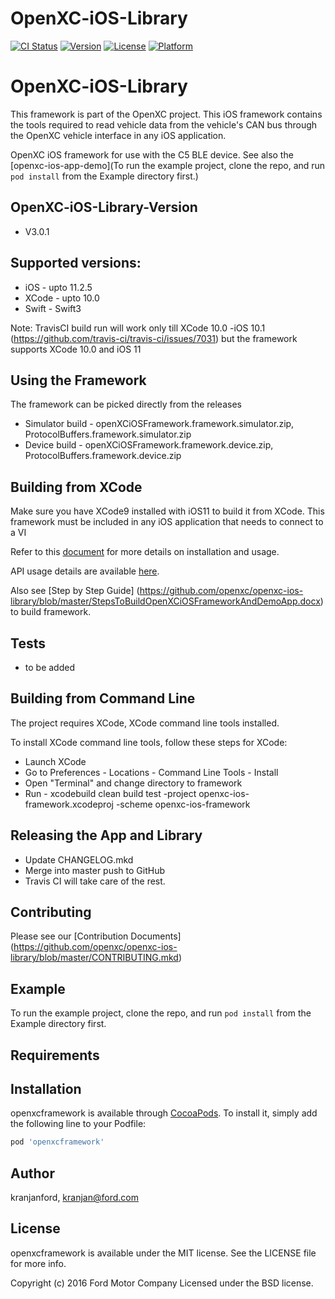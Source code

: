 # OpenXC-iOS-Library

[![CI Status](https://img.shields.io/travis/kranjanford/openxcframework.svg?style=flat)](https://travis-ci.org/openxc/openxc-ios-library)
[![Version](https://img.shields.io/cocoapods/v/openxcframework.svg?style=flat)](https://cocoapods.org/pods/openxcframework)
[![License](https://img.shields.io/cocoapods/l/openxcframework.svg?style=flat)](https://cocoapods.org/pods/openxcframework)
[![Platform](https://img.shields.io/cocoapods/p/openxcframework.svg?style=flat)](https://cocoapods.org/pods/openxcframework)

# OpenXC-iOS-Library
This framework is part of the OpenXC project. This iOS framework contains the tools required to read vehicle data from the vehicle's CAN bus through the OpenXC vehicle interface in any iOS application.


OpenXC iOS framework for use with the C5 BLE device. See also the [openxc-ios-app-demo](To run the example project, clone the repo, and run `pod install` from the Example directory first.)

## OpenXC-iOS-Library-Version
* V3.0.1

## Supported versions:
* iOS - upto 11.2.5
* XCode - upto 10.0
* Swift - Swift3

Note: TravisCI build run will work only till XCode 10.0 -iOS 10.1 (https://github.com/travis-ci/travis-ci/issues/7031) but the framework supports XCode 10.0 and iOS 11

## Using the Framework
The framework can be picked directly from the releases
* Simulator build - openXCiOSFramework.framework.simulator.zip, ProtocolBuffers.framework.simulator.zip
* Device build - openXCiOSFramework.framework.device.zip, ProtocolBuffers.framework.device.zip

## Building from XCode

Make sure you have XCode9 installed with iOS11 to build it from XCode. This framework must be included in any iOS application that needs to connect to a VI

Refer to this [document](https://github.com/openxc/openxc-ios-library/blob/master/OpenXC_iOS_Document.docx) for more details on installation and usage.

API usage details are available [here](https://github.com/openxc/openxc-ios-library/blob/master/iOS%20Framework%20API%20Guide.pdf). 

Also see [Step by Step Guide] (https://github.com/openxc/openxc-ios-library/blob/master/StepsToBuildOpenXCiOSFrameworkAndDemoApp.docx) to build framework. 


## Tests

* to be added

## Building from Command Line

The project requires XCode, XCode command line tools installed. 

To install XCode command line tools, follow these steps for XCode:

* Launch XCode
* Go to Preferences - Locations - Command Line Tools - Install
* Open "Terminal" and change directory to framework
* Run - xcodebuild clean build test -project openxc-ios-framework.xcodeproj -scheme openxc-ios-framework


## Releasing the App and Library

* Update CHANGELOG.mkd
* Merge into master push to GitHub
* Travis CI will take care of the rest.


## Contributing

Please see our [Contribution Documents] (https://github.com/openxc/openxc-ios-library/blob/master/CONTRIBUTING.mkd)

## Example

To run the example project, clone the repo, and run `pod install` from the Example directory first.

## Requirements

## Installation

openxcframework is available through [CocoaPods](https://cocoapods.org). To install
it, simply add the following line to your Podfile:

```ruby
pod 'openxcframework'
```

## Author

kranjanford, kranjan@ford.com

## License

openxcframework is available under the MIT license. See the LICENSE file for more info.

Copyright (c) 2016 Ford Motor Company Licensed under the BSD license.
